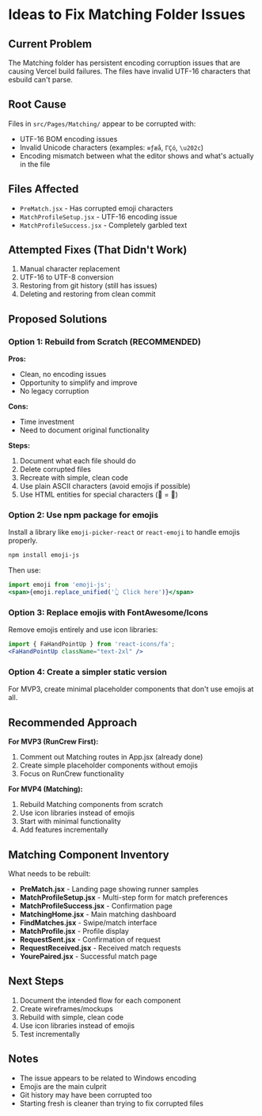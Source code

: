 # Ideas to Fix Matching Folder Issues

## Current Problem

The Matching folder has persistent encoding corruption issues that are causing Vercel build failures. The files have invalid UTF-16 characters that esbuild can't parse.

## Root Cause

Files in `src/Pages/Matching/` appear to be corrupted with:
- UTF-16 BOM encoding issues
- Invalid Unicode characters (examples: `≡ƒæå`, `ΓÇó`, `\u202c`)
- Encoding mismatch between what the editor shows and what's actually in the file

## Files Affected

- `PreMatch.jsx` - Has corrupted emoji characters
- `MatchProfileSetup.jsx` - UTF-16 encoding issue
- `MatchProfileSuccess.jsx` - Completely garbled text

## Attempted Fixes (That Didn't Work)

1. Manual character replacement
2. UTF-16 to UTF-8 conversion
3. Restoring from git history (still has issues)
4. Deleting and restoring from clean commit

## Proposed Solutions

### Option 1: Rebuild from Scratch (RECOMMENDED)

**Pros:**
- Clean, no encoding issues
- Opportunity to simplify and improve
- No legacy corruption

**Cons:**
- Time investment
- Need to document original functionality

**Steps:**
1. Document what each file should do
2. Delete corrupted files
3. Recreate with simple, clean code
4. Use plain ASCII characters (avoid emojis if possible)
5. Use HTML entities for special characters (🏃 = &#127939;)

### Option 2: Use npm package for emojis

Install a library like `emoji-picker-react` or `react-emoji` to handle emojis properly.

```bash
npm install emoji-js
```

Then use:
```jsx
import emoji from 'emoji-js';
<span>{emoji.replace_unified('👆 Click here')}</span>
```

### Option 3: Replace emojis with FontAwesome/Icons

Remove emojis entirely and use icon libraries:
```jsx
import { FaHandPointUp } from 'react-icons/fa';
<FaHandPointUp className="text-2xl" />
```

### Option 4: Create a simpler static version

For MVP3, create minimal placeholder components that don't use emojis at all.

## Recommended Approach

**For MVP3 (RunCrew First):**
1. Comment out Matching routes in App.jsx (already done)
2. Create simple placeholder components without emojis
3. Focus on RunCrew functionality

**For MVP4 (Matching):**
1. Rebuild Matching components from scratch
2. Use icon libraries instead of emojis
3. Start with minimal functionality
4. Add features incrementally

## Matching Component Inventory

What needs to be rebuilt:

- **PreMatch.jsx** - Landing page showing runner samples
- **MatchProfileSetup.jsx** - Multi-step form for match preferences  
- **MatchProfileSuccess.jsx** - Confirmation page
- **MatchingHome.jsx** - Main matching dashboard
- **FindMatches.jsx** - Swipe/match interface
- **MatchProfile.jsx** - Profile display
- **RequestSent.jsx** - Confirmation of request
- **RequestReceived.jsx** - Received match requests
- **YourePaired.jsx** - Successful match page

## Next Steps

1. Document the intended flow for each component
2. Create wireframes/mockups
3. Rebuild with simple, clean code
4. Use icon libraries instead of emojis
5. Test incrementally

## Notes

- The issue appears to be related to Windows encoding
- Emojis are the main culprit
- Git history may have been corrupted too
- Starting fresh is cleaner than trying to fix corrupted files
